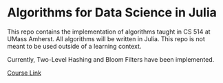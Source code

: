 # Algorithms for Data Science in Julia

This repo contains the implementation of algorithms taught in CS 514 at UMass Amherst. All algorithms will be written in Julia. This repo is not meant to be used outside of a learning context.

Currently, Two-Level Hashing and Bloom Filters have been implemented.

[Course Link](https://people.cs.umass.edu/~cmusco/CS514F21/index.html)
